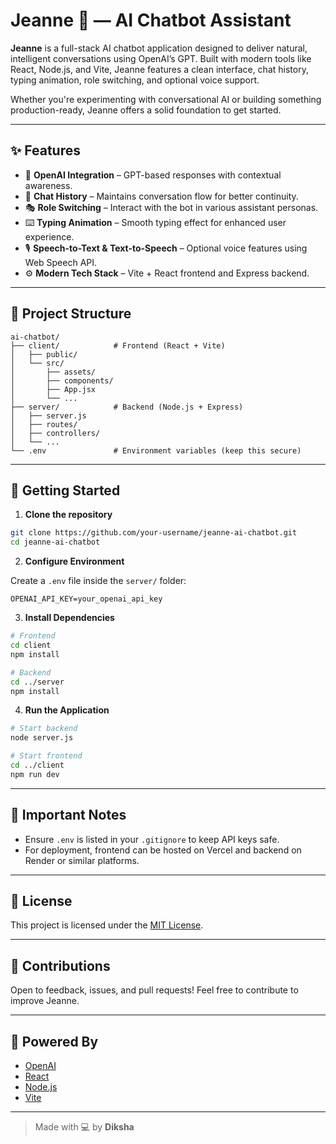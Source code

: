 # Jeanne 🤖 — AI Chatbot Assistant

**Jeanne** is a full-stack AI chatbot application designed to deliver natural, intelligent conversations using OpenAI’s GPT. Built with modern tools like React, Node.js, and Vite, Jeanne features a clean interface, chat history, typing animation, role switching, and optional voice support.

Whether you're experimenting with conversational AI or building something production-ready, Jeanne offers a solid foundation to get started.

---

## ✨ Features

- 🔮 **OpenAI Integration** – GPT-based responses with contextual awareness.
- 💬 **Chat History** – Maintains conversation flow for better continuity.
- 🎭 **Role Switching** – Interact with the bot in various assistant personas.
- ⌨️ **Typing Animation** – Smooth typing effect for enhanced user experience.
- 🎙️ **Speech-to-Text & Text-to-Speech** – Optional voice features using Web Speech API.
- ⚙️ **Modern Tech Stack** – Vite + React frontend and Express backend.

---

## 📂 Project Structure

```
ai-chatbot/
├── client/            # Frontend (React + Vite)
│   ├── public/
│   └── src/
│       ├── assets/
│       ├── components/
│       ├── App.jsx
│       └── ...
├── server/            # Backend (Node.js + Express)
│   ├── server.js
│   ├── routes/
│   ├── controllers/
│   └── ...
└── .env               # Environment variables (keep this secure)
```

---

## 🚀 Getting Started

1. **Clone the repository**

```bash
git clone https://github.com/your-username/jeanne-ai-chatbot.git
cd jeanne-ai-chatbot
```

2. **Configure Environment**

Create a `.env` file inside the `server/` folder:

```env
OPENAI_API_KEY=your_openai_api_key
```

3. **Install Dependencies**

```bash
# Frontend
cd client
npm install

# Backend
cd ../server
npm install
```

4. **Run the Application**

```bash
# Start backend
node server.js

# Start frontend
cd ../client
npm run dev
```

---

## 🔐 Important Notes

- Ensure `.env` is listed in your `.gitignore` to keep API keys safe.
- For deployment, frontend can be hosted on Vercel and backend on Render or similar platforms.

---

## 📄 License

This project is licensed under the [MIT License](LICENSE).

---

## 🤝 Contributions

Open to feedback, issues, and pull requests! Feel free to contribute to improve Jeanne.

---

## 🧠 Powered By

- [OpenAI](https://platform.openai.com/)
- [React](https://react.dev/)
- [Node.js](https://nodejs.org/)
- [Vite](https://vitejs.dev/)

---

> Made with 💻 by **Diksha**